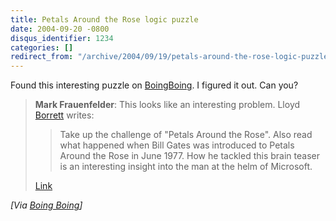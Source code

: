 ```yaml
---
title: Petals Around the Rose logic puzzle
date: 2004-09-20 -0800
disqus_identifier: 1234
categories: []
redirect_from: "/archive/2004/09/19/petals-around-the-rose-logic-puzzle.aspx/"
---
```


Found this interesting puzzle on
[BoingBoing](http://www.boingboing.net/). I figured it out. Can you?

> **Mark Frauenfelder**: This looks like an interesting problem. Lloyd
> [Borrett](http://www.borrett.id.au) writes:
>
> > Take up the challenge of "Petals Around the Rose". Also read what
> > happened when Bill Gates was introduced to Petals Around the Rose in
> > June 1977. How he tackled this brain teaser is an interesting
> > insight into the man at the helm of Microsoft.
>
> [Link](http://www.borrett.id.au/computing/petals-j.htm)

*[Via [Boing
Boing](http://www.boingboing.net/2004/09/20/petals_around_the_ro.html)]*

